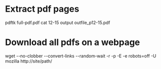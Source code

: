 # Extract pdf pages
pdftk full-pdf.pdf cat 12-15 output outfile_p12-15.pdf

# Download all pdfs on a webpage
wget --no-clobber --convert-links --random-wait -r -p -E -e robots=off -U mozilla http://site/path/
